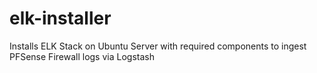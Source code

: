 # elk-installer
Installs ELK Stack on Ubuntu Server with required components to ingest PFSense Firewall logs via Logstash
